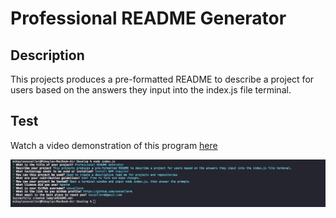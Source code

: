 # Professional README Generator

## Description

This projects produces a pre-formatted README to describe a project for users based on the answers they input into the index.js file terminal.

## Test

Watch a video demonstration of this program [here](./Screen%20Recording%202022-04-22%20at%208.22.03%20PM.mov)

![](./Develop/Screen%20Shot%202022-04-22%20at%208.12.49%20PM.png)
